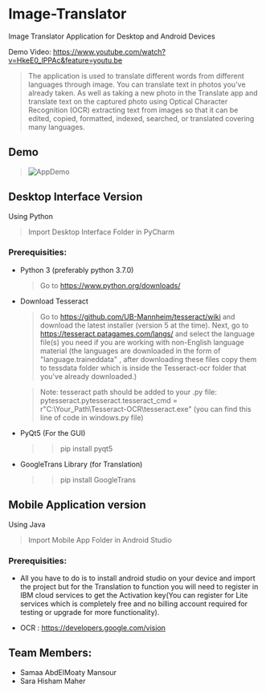 # Image-Translator
Image Translator Application for Desktop and Android Devices

Demo Video: https://www.youtube.com/watch?v=HkeE0_lPPAc&feature=youtu.be

>The application is used to translate different words from different languages through image. You can translate text in photos you've already taken. As well as taking a new photo in the Translate app and translate text on the captured photo using Optical Character Recognition (OCR) extracting text from images so that it can be edited, copied, formatted, indexed, searched, or translated covering many languages.


## Demo
   >![AppDemo](https://github.com/SamaaMoaty/Image-Translator-using-python/blob/master/demo.gif)
   
   
## Desktop Interface Version
   Using Python
   >Import Desktop Interface Folder in PyCharm

### Prerequisities:

- Python 3 (preferably python 3.7.0) 
  >Go to https://www.python.org/downloads/
- Download Tesseract 
  >Go to https://github.com/UB-Mannheim/tesseract/wiki and download the latest installer (version 5 at the time). Next, go to https://tesseract.patagames.com/langs/ and select the language file(s) you need if you are working with non-English language material (the languages are downloaded in the form of "language.traineddata" , after downloading these files copy them to tessdata folder which is inside the Tesseract-ocr folder that you've already downloaded.)
  
  > Note: tesseract path should be added to your .py file:   pytesseract.pytesseract.tesseract_cmd = r"C:\Your_Path\Tesseract-OCR\tesseract.exe" (you can find this line of code in windows.py file)

- PyQt5 (For the GUI)
  >> pip install pyqt5

- GoogleTrans Library (for Translation)
  >> pip install GoogleTrans

## Mobile Application version
  Using Java 
  >Import Mobile App Folder in Android Studio
  
 ### Prerequisities:
 
 - All you have to do is to install android studio on your device and import the project but for the Translation to function you will need to register in IBM cloud services to get the  Activation key(You can register for Lite services which is completely free and no billing account required for testing or upgrade for more functionality). 
 
 - OCR : https://developers.google.com/vision 
 
 
 ## Team Members:
  - Samaa AbdElMoaty Mansour
  - Sara Hisham Maher 
